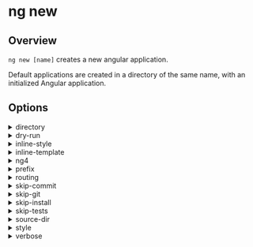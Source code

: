 <!-- Links in /docs/documentation should NOT have `.md` at the end, because they end up in our wiki at release. -->

# ng new

## Overview
`ng new [name]` creates a new angular application.

Default applications are created in a directory of the same name, with an initialized Angular application.

## Options
<details>
  <summary>directory</summary>
  <p>
    `--directory` (alias: `-dir`) _default value: dir_
  </p>
  <p>
    The directory name to create the app in.
  </p>
</details>

<details>
  <summary>dry-run</summary>
  <p>
    `--dry-run` (alias: `-d`) _default value: false_
  </p>
  <p>
    Run through without making any changes.
  </p>
</details>

<details>
  <summary>inline-style</summary>
  <p>
    `--inline-style` (alias: `-is`) _default value: false_
  </p>
  <p>
    Should have an inline style.
  </p>
</details>

<details>
  <summary>inline-template</summary>
  <p>
    `--inline-template` (alias: `-it`) _default value: false_
  </p>
  <p>
    Should have an inline template.
  </p>
</details>

<details>
  <summary>ng4</summary>
  <p>
    `--ng4` _default value: false_
  </p>
  <p>
    Create a project with Angular 4 in the template.
  </p>
</details>

<details>
  <summary>prefix</summary>
  <p>
    `--prefix` (alias: `-p`) _default value: app_
  </p>
  <p>
    The prefix to use for all component selectors.
  </p>
</details>

<details>
  <summary>routing</summary>
  <p>
    `--routing` _default value: false_
  </p>
  <p>
    Generate a routing module.
  </p>
</details>

<details>
  <summary>skip-commit</summary>
  <p>
    `--skip-commit` (alias: `-sc`) _default value: false_
  </p>
  <p>
    Skip committing the first commit to git.
  </p>
</details>

<details>
  <summary>skip-git</summary>
  <p>
    `--skip-git` (alias: `-sg`) _default value: false_
  </p>
  <p>
    Skip initializing a git repository.
  </p>
</details>

<details>
  <summary>skip-install</summary>
  <p>
    `--skip-install` (alias: `-si`) _default value: false_
  </p>
  <p>
    Skip installing packages.
  </p>
</details>

<details>
  <summary>skip-tests</summary>
  <p>
    `--skip-tests` (alias: `-st`) _default value: false_
  </p>
  <p>
    Skip creating spec files.
  </p>
</details>

<details>
  <summary>source-dir</summary>
  <p>
    `--source-dir` (alias: `-sd`) _default value: src_
  </p>
  <p>
    The name of the source directory.
  </p>
</details>

<details>
  <summary>style</summary>
  <p>
    `--style` _default value: css_
  </p>
  <p>
    The style file default extension.
  </p>
</details>

<details>
  <summary>verbose</summary>
  <p>
    `--verbose` (alias: `-v`) _default value: false_
  </p>
  <p>
    Adds more details to output logging.
  </p>
</details>

